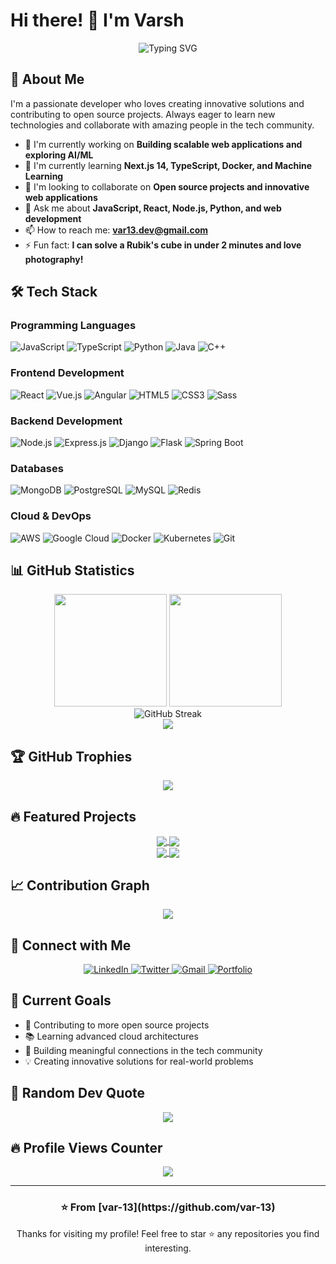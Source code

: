 # Hi there! 👋 I'm Varsh

<div align="center">
  <img src="https://readme-typing-svg.herokuapp.com?font=Fira+Code&pause=1000&color=2E9EF7&center=true&vCenter=true&width=435&lines=Full+Stack+Developer;Problem+Solver;Tech+Enthusiast;Always+Learning+New+Things;Open+Source+Contributor" alt="Typing SVG" />
</div>

## 🚀 About Me

I'm a passionate developer who loves creating innovative solutions and contributing to open source projects. Always eager to learn new technologies and collaborate with amazing people in the tech community.

- 🔭 I'm currently working on **Building scalable web applications and exploring AI/ML**
- 🌱 I'm currently learning **Next.js 14, TypeScript, Docker, and Machine Learning**
- 👯 I'm looking to collaborate on **Open source projects and innovative web applications**
- 💬 Ask me about **JavaScript, React, Node.js, Python, and web development**
- 📫 How to reach me: **var13.dev@gmail.com**
- ⚡ Fun fact: **I can solve a Rubik's cube in under 2 minutes and love photography!**

## 🛠️ Tech Stack

### Programming Languages
<p>
  <img alt="JavaScript" src="https://img.shields.io/badge/-JavaScript-F7DF1E?style=flat-square&logo=javascript&logoColor=black" />
  <img alt="TypeScript" src="https://img.shields.io/badge/-TypeScript-007ACC?style=flat-square&logo=typescript&logoColor=white" />
  <img alt="Python" src="https://img.shields.io/badge/-Python-3776AB?style=flat-square&logo=python&logoColor=white" />
  <img alt="Java" src="https://img.shields.io/badge/-Java-007396?style=flat-square&logo=java&logoColor=white" />
  <img alt="C++" src="https://img.shields.io/badge/-C++-00599C?style=flat-square&logo=c%2B%2B&logoColor=white" />
</p>

### Frontend Development
<p>
  <img alt="React" src="https://img.shields.io/badge/-React-45b8d8?style=flat-square&logo=react&logoColor=white" />
  <img alt="Vue.js" src="https://img.shields.io/badge/-Vue.js-4FC08D?style=flat-square&logo=vue.js&logoColor=white" />
  <img alt="Angular" src="https://img.shields.io/badge/-Angular-DD0031?style=flat-square&logo=angular&logoColor=white" />
  <img alt="HTML5" src="https://img.shields.io/badge/-HTML5-E34F26?style=flat-square&logo=html5&logoColor=white" />
  <img alt="CSS3" src="https://img.shields.io/badge/-CSS3-1572B6?style=flat-square&logo=css3&logoColor=white" />
  <img alt="Sass" src="https://img.shields.io/badge/-Sass-CC6699?style=flat-square&logo=sass&logoColor=white" />
</p>

### Backend Development
<p>
  <img alt="Node.js" src="https://img.shields.io/badge/-Node.js-43853d?style=flat-square&logo=Node.js&logoColor=white" />
  <img alt="Express.js" src="https://img.shields.io/badge/-Express.js-000000?style=flat-square&logo=express&logoColor=white" />
  <img alt="Django" src="https://img.shields.io/badge/-Django-092E20?style=flat-square&logo=django&logoColor=white" />
  <img alt="Flask" src="https://img.shields.io/badge/-Flask-000000?style=flat-square&logo=flask&logoColor=white" />
  <img alt="Spring Boot" src="https://img.shields.io/badge/-Spring%20Boot-6DB33F?style=flat-square&logo=spring&logoColor=white" />
</p>

### Databases
<p>
  <img alt="MongoDB" src="https://img.shields.io/badge/-MongoDB-13aa52?style=flat-square&logo=mongodb&logoColor=white" />
  <img alt="PostgreSQL" src="https://img.shields.io/badge/-PostgreSQL-336791?style=flat-square&logo=postgresql&logoColor=white" />
  <img alt="MySQL" src="https://img.shields.io/badge/-MySQL-4479A1?style=flat-square&logo=mysql&logoColor=white" />
  <img alt="Redis" src="https://img.shields.io/badge/-Redis-DC382D?style=flat-square&logo=redis&logoColor=white" />
</p>

### Cloud & DevOps
<p>
  <img alt="AWS" src="https://img.shields.io/badge/-AWS-232F3E?style=flat-square&logo=amazon-aws&logoColor=white" />
  <img alt="Google Cloud" src="https://img.shields.io/badge/-Google%20Cloud-4285F4?style=flat-square&logo=google-cloud&logoColor=white" />
  <img alt="Docker" src="https://img.shields.io/badge/-Docker-46a2f1?style=flat-square&logo=docker&logoColor=white" />
  <img alt="Kubernetes" src="https://img.shields.io/badge/-Kubernetes-326ce5?style=flat-square&logo=kubernetes&logoColor=white" />
  <img alt="Git" src="https://img.shields.io/badge/-Git-F05032?style=flat-square&logo=git&logoColor=white" />
</p>

## 📊 GitHub Statistics

<div align="center">
  <img height="180em" src="https://github-readme-stats.vercel.app/api?username=var-13&show_icons=true&theme=tokyonight&include_all_commits=true&count_private=true"/>
  <img height="180em" src="https://github-readme-stats.vercel.app/api/top-langs/?username=var-13&layout=compact&langs_count=8&theme=tokyonight"/>
</div>

<div align="center">
  <img src="https://github-readme-streak-stats.herokuapp.com/?user=var-13&theme=tokyonight" alt="GitHub Streak" />
</div>

<div align="center">
  <img src="https://github-readme-activity-graph.vercel.app/graph?username=var-13&theme=tokyo-night" />
</div>

## 🏆 GitHub Trophies
<div align="center">
  <img src="https://github-profile-trophy.vercel.app/?username=var-13&theme=tokyonight&no-frame=false&no-bg=true&margin-w=4" />
</div>

## 🔥 Featured Projects

<div align="center">
  <a href="https://github.com/var-13/ecommerce-platform">
    <img align="center" src="https://github-readme-stats.vercel.app/api/pin/?username=var-13&repo=ecommerce-platform&theme=tokyonight" />
  </a>
  <a href="https://github.com/var-13/task-manager-app">
    <img align="center" src="https://github-readme-stats.vercel.app/api/pin/?username=var-13&repo=task-manager-app&theme=tokyonight" />
  </a>
</div>

<div align="center">
  <a href="https://github.com/var-13/weather-dashboard">
    <img align="center" src="https://github-readme-stats.vercel.app/api/pin/?username=var-13&repo=weather-dashboard&theme=tokyonight" />
  </a>
  <a href="https://github.com/var-13/portfolio-website">
    <img align="center" src="https://github-readme-stats.vercel.app/api/pin/?username=var-13&repo=portfolio-website&theme=tokyonight" />
  </a>
</div>

## 📈 Contribution Graph
<div align="center">
  <img src="https://github-readme-activity-graph.vercel.app/graph?username=var-13&bg_color=0d1117&color=5BCDEC&line=5BCDEC&point=FFFFFF&hide_border=true" />
</div>

## 🤝 Connect with Me

<div align="center">
  <a href="https://linkedin.com/in/var13-dev" target="_blank">
    <img src="https://img.shields.io/badge/-LinkedIn-0077B5?style=for-the-badge&logo=linkedin&logoColor=white" alt="LinkedIn"/>
  </a>
  <a href="https://twitter.com/var13_dev" target="_blank">
    <img src="https://img.shields.io/badge/-Twitter-1DA1F2?style=for-the-badge&logo=twitter&logoColor=white" alt="Twitter"/>
  </a>
  <a href="mailto:var13.dev@gmail.com" target="_blank">
    <img src="https://img.shields.io/badge/-Gmail-D14836?style=for-the-badge&logo=gmail&logoColor=white" alt="Gmail"/>
  </a>
  <a href="https://var13.dev" target="_blank">
    <img src="https://img.shields.io/badge/-Portfolio-000000?style=for-the-badge&logo=react&logoColor=white" alt="Portfolio"/>
  </a>
</div>

## 🎯 Current Goals

- 🚀 Contributing to more open source projects
- 📚 Learning advanced cloud architectures
- 🤝 Building meaningful connections in the tech community
- 💡 Creating innovative solutions for real-world problems

## 💭 Random Dev Quote
<div align="center">
  <img src="https://quotes-github-readme.vercel.app/api?type=horizontal&theme=tokyonight" />
</div>

## 🔥 Profile Views Counter
<div align="center">
  <img src="https://komarev.com/ghpvc/?username=var-13&color=blueviolet&style=flat-square&label=Profile+Views" />
</div>

---
<div align="center">
  <h3>⭐️ From [var-13](https://github.com/var-13)</h3>
  <p>Thanks for visiting my profile! Feel free to star ⭐ any repositories you find interesting.</p>
</div>
